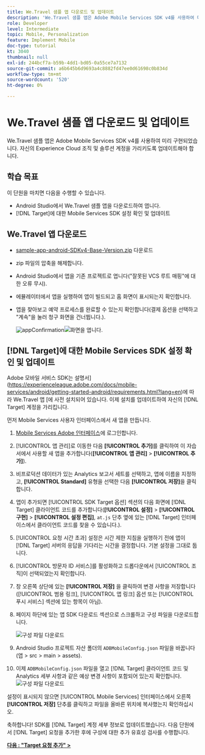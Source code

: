 ```yaml
---
title: We.Travel 샘플 앱 다운로드 및 업데이트
description: 'We.Travel 샘플 앱은 Adobe Mobile Services SDK v4를 사용하여 미리 구현되었습니다. 자체 Experience Cloud 조직 및 솔루션 계정을 가리키도록 업데이트해야 합니다.   '
role: Developer
level: Intermediate
topic: Mobile, Personalization
feature: Implement Mobile
doc-type: tutorial
kt: 3040
thumbnail: null
exl-id: 244bcf7a-b59b-4dd1-bd05-0a55ce7a7132
source-git-commit: a6b645b6d9693a4c8882fd47ee0d61698c0b834d
workflow-type: tm+mt
source-wordcount: '520'
ht-degree: 0%

---
```


# We.Travel 샘플 앱 다운로드 및 업데이트

We.Travel 샘플 앱은 Adobe Mobile Services SDK v4를 사용하여 미리 구현되었습니다. 자신의 Experience Cloud 조직 및 솔루션 계정을 가리키도록 업데이트해야 합니다.

## 학습 목표

이 단원을 마치면 다음을 수행할 수 있습니다.

* Android Studio에서 We.Travel 샘플 앱을 다운로드하여 엽니다.
* [!DNL Target]에 대한 Mobile Services SDK 설정 확인 및 업데이트

## We.Travel 앱 다운로드

* [sample-app-android-SDKv4-Base-Version.zip](assets/sample-app-android-SDKv4-Base-Version.zip) 다운로드
* zip 파일의 압축을 해제합니다.
* Android Studio에서 앱을 기존 프로젝트로 엽니다(&quot;잘못된 VCS 루트 매핑&quot;에 대한 오류 무시).
* 에뮬레이터에서 앱을 실행하여 앱이 빌드되고 홈 화면이 표시되는지 확인합니다.
* 앱을 찾아보고 예약 프로세스를 완료할 수 있는지 확인합니다(결제 옵션을 선택하고 &quot;계속&quot;을 눌러 청구 화면을 건너뜁니다.).

   ![appConfirmation ](assets/wetravel_homeScreen.png)![화면을 엽니다.](assets/wetravel_confirmationScreen.png)

## [!DNL Target]에 대한 Mobile Services SDK 설정 확인 및 업데이트

Adobe 모바일 서비스 SDK는 설명서](https://experienceleague.adobe.com/docs/mobile-services/android/getting-started-android/requirements.html?lang=en)에 따라 We.Travel 앱 [에 사전 설치되어 있습니다. 이제 설치를 업데이트하여 자신의 [!DNL Target] 계정을 가리킵니다.

먼저 Mobile Services 사용자 인터페이스에서 새 앱을 만듭니다.

1. [Mobile Services Adobe 인터페이스](https://mobilemarketing.adobe.com)에 로그인합니다.
1. [!UICONTROL 앱 관리]로 이동한 다음 **[!UICONTROL 추가]**&#x200B;를 클릭하여 이 자습서에서 사용할 새 앱을 추가합니다(**[!UICONTROL 앱 관리]** > **[!UICONTROL 추가]**).
1. 비프로덕션 데이터가 있는 Analytics 보고서 세트를 선택하고, 앱에 이름을 지정하고, **[!UICONTROL Standard]** 유형을 선택한 다음 **[!UICONTROL 저장]**&#x200B;을 클릭합니다.
1. 앱이 추가되면 [!UICONTROL SDK Target 옵션] 섹션의 다음 화면에 [!DNL Target] 클라이언트 코드를 추가합니다(**[!UICONTROL 설정]** > **[!UICONTROL 구현]** > **[!UICONTROL 설정 편집]**, `at.js` 단추 옆에 있는 [!DNL Target] 인터페이스에서 클라이언트 코드를 찾을 수 있습니다.).
1. [!UICONTROL 요청 시간 초과] 설정은 시간 제한 지침을 실행하기 전에 앱이 [!DNL Target] 서버의 응답을 기다리는 시간을 결정합니다. 기본 설정을 그대로 둡니다.
1. [!UICONTROL 방문자 ID 서비스]를 활성화하고 드롭다운에서 [!UICONTROL 조직]이 선택되었는지 확인합니다.
1. 창 오른쪽 상단에 있는 **[!UICONTROL 저장]** 을 클릭하여 변경 사항을 저장합니다([!UICONTROL 범용 링크], [!UICONTROL 앱 링크] 옵션 또는 [!UICONTROL 푸시 서비스] 섹션에 있는 항목이 아님).
1. 페이지 하단에 있는 앱 SDK 다운로드 섹션으로 스크롤하고 구성 파일을 다운로드합니다.

   ![구성 파일 다운로드](assets/config_file.jpg)

1. Android Studio 프로젝트 자산 폴더의 `ADBMobileConfig.json` 파일을 바꿉니다(앱 > src > main > assets).

1. 이제 `ADBMobileConfig.json` 파일을 열고 [!DNL Target] 클라이언트 코드 및 Analytics 세부 사항과 같은 예상 변경 사항이 포함되어 있는지 확인합니다.
   ![구성 파일 다운로드](assets/client_code.jpg)

설정이 표시되지 않으면 [!UICONTROL Mobile Services] 인터페이스에서 오른쪽 **[!UICONTROL 저장]** 단추를 클릭하고 파일을 올바른 위치에 복사했는지 확인하십시오.

축하합니다! SDK를 [!DNL Target] 계정 세부 정보로 업데이트했습니다. 다음 단원에서 [!DNL Target] 요청을 추가한 후에 구성에 대한 추가 유효성 검사를 수행합니다.

**[다음 : &quot;Target 요청 추가&quot; >](add-requests.md)**
